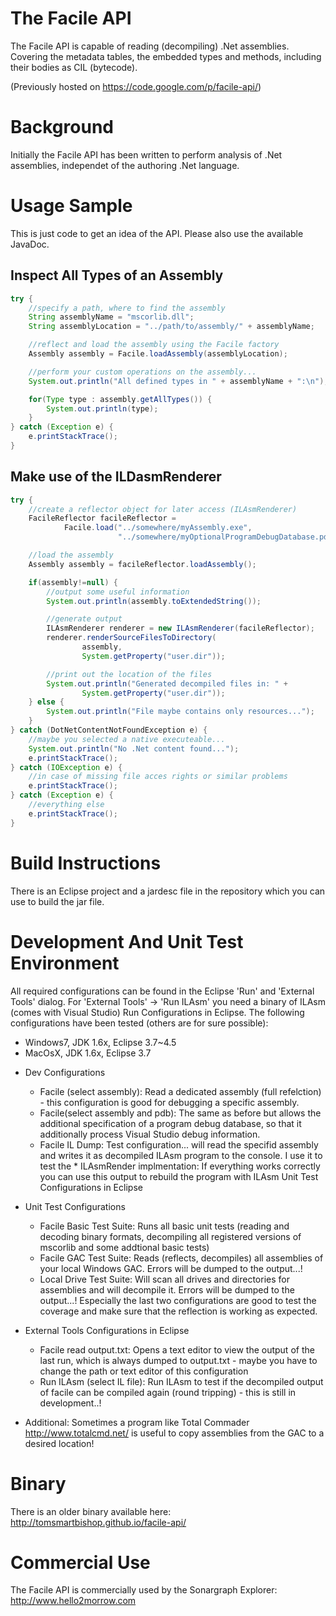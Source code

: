 
# The Facile API
The Facile API is capable of reading (decompiling) .Net assemblies. Covering the metadata tables, the embedded types and methods, including their bodies as CIL (bytecode).

(Previously hosted on https://code.google.com/p/facile-api/)

# Background
Initially the Facile API has been written to perform analysis of .Net assemblies, independet of the authoring .Net language.

# Usage Sample
This is just code to get an idea of the API. Please also use the available JavaDoc.

## Inspect All Types of an Assembly

```java
try {
    //specify a path, where to find the assembly
    String assemblyName = "mscorlib.dll";
    String assemblyLocation = "../path/to/assembly/" + assemblyName;

    //reflect and load the assembly using the Facile factory
    Assembly assembly = Facile.loadAssembly(assemblyLocation);

    //perform your custom operations on the assembly...
    System.out.println("All defined types in " + assemblyName + ":\n");

    for(Type type : assembly.getAllTypes()) {
        System.out.println(type);
    }
} catch (Exception e) {
    e.printStackTrace();
}
```

## Make use of the ILDasmRenderer

```java
try {
    //create a reflector object for later access (ILAsmRenderer)
    FacileReflector facileReflector =
            Facile.load("../somewhere/myAssembly.exe",
                        "../somewhere/myOptionalProgramDebugDatabase.pdb");

    //load the assembly
    Assembly assembly = facileReflector.loadAssembly();

    if(assembly!=null) {
        //output some useful information
        System.out.println(assembly.toExtendedString());

        //generate output
        ILAsmRenderer renderer = new ILAsmRenderer(facileReflector);
        renderer.renderSourceFilesToDirectory(
                assembly,
                System.getProperty("user.dir"));

        //print out the location of the files
        System.out.println("Generated decompiled files in: " +
                System.getProperty("user.dir"));
    } else {
        System.out.println("File maybe contains only resources...");
    }
} catch (DotNetContentNotFoundException e) {
    //maybe you selected a native executeable...
    System.out.println("No .Net content found...");
    e.printStackTrace();
} catch (IOException e) {
    //in case of missing file acces rights or similar problems
    e.printStackTrace();
} catch (Exception e) {
    //everything else
    e.printStackTrace();
}
```

# Build Instructions
There is an Eclipse project and a jardesc file in the repository which you can use to build the jar file.

# Development And Unit Test Environment
All required configurations can be found in the Eclipse 'Run' and 'External Tools' dialog.
For 'External Tools' -> 'Run ILAsm' you need a binary of ILAsm (comes with Visual Studio)
Run Configurations in Eclipse.
The following configurations have been tested (others are for sure possible):
- Windows7, JDK 1.6x, Eclipse 3.7~4.5
- MacOsX, JDK 1.6x, Eclipse 3.7

* Dev Configurations

  * Facile (select assembly):
Read a dedicated assembly (full refelction) - this configuration is good for debugging a specific assembly.
  * Facile(select assembly and pdb):
The same as before but allows the additional specification of a program debug database, so that it additionally process Visual Studio debug information.
  * Facile IL Dump:
Test configuration... will read the specifid assembly and writes it as decompiled ILAsm program to the console. I use it to test the  * ILAsmRender implmentation:
If everything works correctly you can use this output to rebuild the program with ILAsm
Unit Test Configurations in Eclipse

* Unit Test Configurations

  * Facile Basic Test Suite:
Runs all basic unit tests (reading and decoding binary formats, decompiling all registered versions of mscorlib and some addtional basic tests)
  * Facile GAC Test Suite:
Reads (reflects, decompiles) all assemblies of your local Windows GAC. Errors will be dumped to the output...!
  * Local Drive Test Suite:
Will scan all drives and directories for assemblies and will decompile it. Errors will be dumped to the output...!
Especially the last two configurations are good to test the coverage and make sure that the reflection is working as expected.

* External Tools Configurations in Eclipse

  * Facile read output.txt:
Opens a text editor to view the output of the last run, which is always dumped to output.txt - maybe you have to change the path or text editor of this configuration
  * Run ILAsm (select IL file):
Run ILAsm to test if the decompiled output of facile can be compiled again (round tripping) - this is still in development..!

* Additional: Sometimes a program like Total Commader http://www.totalcmd.net/ is useful to copy assemblies from the GAC to a desired location!

# Binary
There is an older binary available here: http://tomsmartbishop.github.io/facile-api/

# Commercial Use
The Facile API is commercially used by the Sonargraph Explorer: http://www.hello2morrow.com
